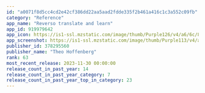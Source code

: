 ```yaml
---
id: "a0071f8d5cc4cd2e42cf386dd22aa5aad2fdde335f2b461a416c1c3a552c09fb"
category: "Reference"
app_name: "Reverso translate and learn"
app_id: 919979642
app_icon: https://is1-ssl.mzstatic.com/image/thumb/Purple126/v4/a6/6c/81/a66c8188-e924-2078-92b1-20429048a914/AppIcon-0-0-1x_U007epad-0-0-0-85-220.png/1024x1024bb.png
app_screenshot: https://is1-ssl.mzstatic.com/image/thumb/Purple113/v4/af/f0/10/aff010ad-68d9-6ea1-f89a-ad2c2808f7af/pr_source.png/1242x2688bb.png
publisher_id: 378295560
publisher_name: "Theo Hoffenberg"
rank: 63
most_recent_release: 2023-11-30 00:00:00
release_count_in_past_year: 14
release_count_in_past_year_category: 7
release_count_in_past_year_top_in_category: 23
---
```

